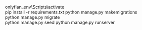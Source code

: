 onlyflan_env\Scripts\activate  
pip install -r requirements.txt 
python manage.py makemigrations  
python manage.py migrate  
python manage.py seed
python manage.py runserver